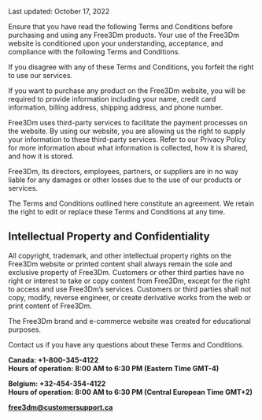 ﻿Last updated: October 17, 2022

Ensure that you have read the following Terms and Conditions before purchasing and using any Free3Dm products. Your use of the Free3Dm website is conditioned upon your understanding, acceptance, and compliance with the following Terms and Conditions.

If you disagree with any of these Terms and Conditions, you forfeit the right to use our services.

If you want to purchase any product on the Free3Dm website, you will be required to provide information including your name, credit card information, billing address, shipping address, and phone number.

Free3Dm uses third-party services to facilitate the payment processes on the website. By using our website, you are allowing us the right to supply your information to these third-party services. Refer to our Privacy Policy for more information about what information is collected, how it is shared, and how it is stored.

Free3Dm, its directors, employees, partners, or suppliers are in no way liable for any damages or other losses due to the use of our products or services.

The Terms and Conditions outlined here constitute an agreement. We retain the right to edit or replace these Terms and Conditions at any time.

## Intellectual Property and Confidentiality

All copyright, trademark, and other intellectual property rights on the Free3Dm website or printed content shall always remain the sole and exclusive property of Free3Dm. Customers or other third parties have no right or interest to take or copy content from Free3Dm, except for the right to access and use Free3Dm’s services. Customers or third parties shall not copy, modify, reverse engineer, or create derivative works from the web or print content of Free3Dm.

The Free3Dm brand and e-commerce website was created for educational purposes.

Contact us if you have any questions about these Terms and Conditions.

**Canada: +1-800-345-4122  
Hours of operation: 8:00 AM to 6:30 PM (Eastern Time GMT-4)**

**Belgium: +32-454-354-4122  
Hours of operation: 8:00 AM to 6:30 PM (Central European Time GMT+2)**

[**free3dm@customersupport.ca**](mailto:free3dm@customersupport.ca)
